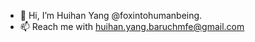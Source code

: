 - 👋 Hi, I’m Huihan Yang @foxintohumanbeing.
- 📫 Reach me with huihan.yang.baruchmfe@gmail.com

<!---
foxintohumanbeing/foxintohumanbeing is a ✨ special ✨ repository because its `README.md` (this file) appears on your GitHub profile.
You can click the Preview link to take a look at your changes.
--->
